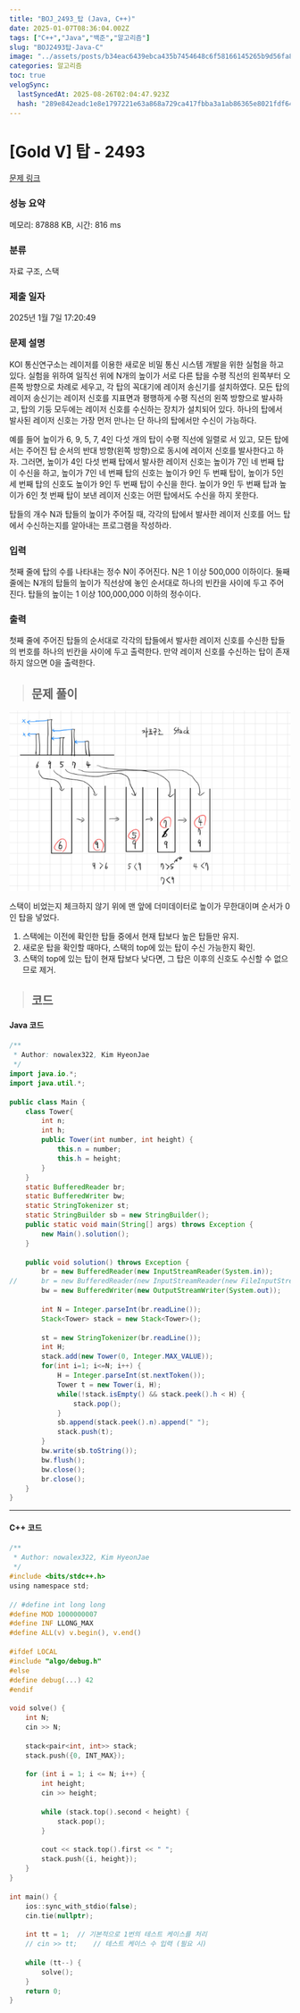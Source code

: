 ```yaml
---
title: "BOJ_2493_탑 (Java, C++)"
date: 2025-01-07T08:36:04.002Z
tags: ["C++","Java","백준","알고리즘"]
slug: "BOJ2493탑-Java-C"
image: "../assets/posts/b34eac6439ebca435b7454648c6f58166145265b9d56fa832cc685a2fa5c2d75.png"
categories: 알고리즘
toc: true
velogSync:
  lastSyncedAt: 2025-08-26T02:04:47.923Z
  hash: "289e842eadc1e8e1797221e63a868a729ca417fbba3a1ab86365e8021fdf64af"
---
```


# [Gold V] 탑 - 2493 

[문제 링크](https://www.acmicpc.net/problem/2493) 

### 성능 요약

메모리: 87888 KB, 시간: 816 ms

### 분류

자료 구조, 스택

### 제출 일자

2025년 1월 7일 17:20:49

### 문제 설명

<p>KOI 통신연구소는 레이저를 이용한 새로운 비밀 통신 시스템 개발을 위한 실험을 하고 있다. 실험을 위하여 일직선 위에 N개의 높이가 서로 다른 탑을 수평 직선의 왼쪽부터 오른쪽 방향으로 차례로 세우고, 각 탑의 꼭대기에 레이저 송신기를 설치하였다. 모든 탑의 레이저 송신기는 레이저 신호를 지표면과 평행하게 수평 직선의 왼쪽 방향으로 발사하고, 탑의 기둥 모두에는 레이저 신호를 수신하는 장치가 설치되어 있다. 하나의 탑에서 발사된 레이저 신호는 가장 먼저 만나는 단 하나의 탑에서만 수신이 가능하다. </p>

<p>예를 들어 높이가 6, 9, 5, 7, 4인 다섯 개의 탑이 수평 직선에 일렬로 서 있고, 모든 탑에서는 주어진 탑 순서의 반대 방향(왼쪽 방향)으로 동시에 레이저 신호를 발사한다고 하자. 그러면, 높이가 4인 다섯 번째 탑에서 발사한 레이저 신호는 높이가 7인 네 번째 탑이 수신을 하고, 높이가 7인 네 번째 탑의 신호는 높이가 9인 두 번째 탑이, 높이가 5인 세 번째 탑의 신호도 높이가 9인 두 번째 탑이 수신을 한다. 높이가 9인 두 번째 탑과 높이가 6인 첫 번째 탑이 보낸 레이저 신호는 어떤 탑에서도 수신을 하지 못한다.</p>

<p>탑들의 개수 N과 탑들의 높이가 주어질 때, 각각의 탑에서 발사한 레이저 신호를 어느 탑에서 수신하는지를 알아내는 프로그램을 작성하라. </p>

### 입력 

 <p>첫째 줄에 탑의 수를 나타내는 정수 N이 주어진다. N은 1 이상 500,000 이하이다. 둘째 줄에는 N개의 탑들의 높이가 직선상에 놓인 순서대로 하나의 빈칸을 사이에 두고 주어진다. 탑들의 높이는 1 이상 100,000,000 이하의 정수이다.</p>

### 출력 

 <p>첫째 줄에 주어진 탑들의 순서대로 각각의 탑들에서 발사한 레이저 신호를 수신한 탑들의 번호를 하나의 빈칸을 사이에 두고 출력한다. 만약 레이저 신호를 수신하는 탑이 존재하지 않으면 0을 출력한다.</p>

> ## 문제 풀이

![](/assets/posts/b34eac6439ebca435b7454648c6f58166145265b9d56fa832cc685a2fa5c2d75.png)

스택이 비었는지 체크하지 않기 위에 맨 앞에 더미데이터로 높이가 무한대이며 순서가 0인 탑을 넣었다.

1. 스택에는 이전에 확인한 탑들 중에서 현재 탑보다 높은 탑들만 유지.
2. 새로운 탑을 확인할 때마다, 스택의 top에 있는 탑이 수신 가능한지 확인.
3. 스택의 top에 있는 탑이 현재 탑보다 낮다면, 그 탑은 이후의 신호도 수신할 수 없으므로 제거.

> ## 코드

#### Java 코드
```java
/**
 * Author: nowalex322, Kim HyeonJae
 */
import java.io.*;
import java.util.*;

public class Main {
	class Tower{
		int n;
		int h;
		public Tower(int number, int height) {
			this.n = number;
			this.h = height;
		}
	}
	static BufferedReader br;
	static BufferedWriter bw;
	static StringTokenizer st;
	static StringBuilder sb = new StringBuilder();
	public static void main(String[] args) throws Exception {
		new Main().solution();
	}

	public void solution() throws Exception {
		br = new BufferedReader(new InputStreamReader(System.in));
//		br = new BufferedReader(new InputStreamReader(new FileInputStream("input.txt")));
		bw = new BufferedWriter(new OutputStreamWriter(System.out));

		int N = Integer.parseInt(br.readLine());
		Stack<Tower> stack = new Stack<Tower>();
		
		st = new StringTokenizer(br.readLine());
		int H;
		stack.add(new Tower(0, Integer.MAX_VALUE));
		for(int i=1; i<=N; i++) {
			H = Integer.parseInt(st.nextToken());
			Tower t = new Tower(i, H);
			while(!stack.isEmpty() && stack.peek().h < H) {
				stack.pop();
			}
			sb.append(stack.peek().n).append(" ");
			stack.push(t);
		}
		bw.write(sb.toString());
		bw.flush();
		bw.close();
		br.close();
	}
}
```
---
#### C++ 코드
```c
/**
 * Author: nowalex322, Kim HyeonJae
 */
#include <bits/stdc++.h>
using namespace std;

// #define int long long
#define MOD 1000000007
#define INF LLONG_MAX
#define ALL(v) v.begin(), v.end()

#ifdef LOCAL
#include "algo/debug.h"
#else
#define debug(...) 42
#endif

void solve() {
    int N;
    cin >> N;

    stack<pair<int, int>> stack;
    stack.push({0, INT_MAX});

    for (int i = 1; i <= N; i++) {
        int height;
        cin >> height;

        while (stack.top().second < height) {
            stack.pop();
        }

        cout << stack.top().first << " ";
        stack.push({i, height});
    }
}

int main() {
    ios::sync_with_stdio(false);
    cin.tie(nullptr);

    int tt = 1;  // 기본적으로 1번의 테스트 케이스를 처리
    // cin >> tt;    // 테스트 케이스 수 입력 (필요 시)

    while (tt--) {
        solve();
    }
    return 0;
}
```
